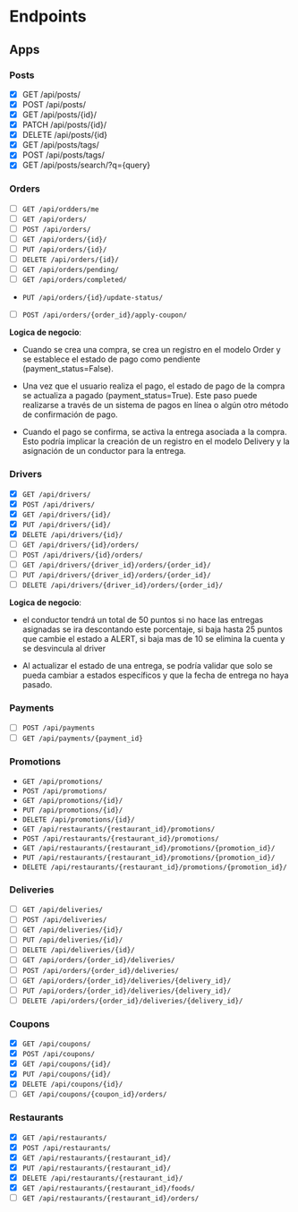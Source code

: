 # Endpoints

## Apps

### Posts

- [x] GET /api/posts/
- [x] POST /api/posts/
- [x] GET /api/posts/{id}/
- [x] PATCH /api/posts/{id}/
- [x] DELETE /api/posts/{id}
- [x] GET /api/posts/tags/
- [x] POST /api/posts/tags/
- [x] GET /api/posts/search/?q={query}

### Orders

- [ ] `GET /api/ordders/me`
- [ ] `GET /api/orders/`
- [ ] `POST /api/orders/`
- [ ] `GET /api/orders/{id}/`
- [ ] `PUT /api/orders/{id}/`
- [ ] `DELETE /api/orders/{id}/`
- [ ] `GET /api/orders/pending/`
- [ ] `GET /api/orders/completed/`

- `PUT /api/orders/{id}/update-status/`
- [ ] `POST /api/orders/{order_id}/apply-coupon/`

**Logica de negocio**:

- Cuando se crea una compra, se crea un registro en el modelo Order y se establece el estado de pago como pendiente (payment_status=False).

- Una vez que el usuario realiza el pago, el estado de pago de la compra se actualiza a pagado (payment_status=True). Este paso puede realizarse a través de un sistema de pagos en línea o algún otro método de confirmación de pago.

- Cuando el pago se confirma, se activa la entrega asociada a la compra. Esto podría implicar la creación de un registro en el modelo Delivery y la asignación de un conductor para la entrega.

### Drivers

- [x] `GET /api/drivers/`
- [x] `POST /api/drivers/`
- [x] `GET /api/drivers/{id}/`
- [x] `PUT /api/drivers/{id}/`
- [x] `DELETE /api/drivers/{id}/`
- [ ] `GET /api/drivers/{id}/orders/`
- [ ] `POST /api/drivers/{id}/orders/`
- [ ] `GET /api/drivers/{driver_id}/orders/{order_id}/`
- [ ] `PUT /api/drivers/{driver_id}/orders/{order_id}/`
- [ ] `DELETE /api/drivers/{driver_id}/orders/{order_id}/`

**Logica de negocio**:

- el conductor tendrá un total de 50 puntos si no hace las entregas asignadas se ira descontando este porcentaje, si baja hasta 25 puntos que cambie el estado a ALERT, si baja mas de 10 se elimina la cuenta y se desvincula al driver

- Al actualizar el estado de una entrega, se podría validar que solo se pueda cambiar a estados específicos y que la fecha de entrega no haya pasado.

### Payments

- [ ] `POST /api/payments`
- [ ] `GET /api/payments/{payment_id}`

### Promotions

- `GET /api/promotions/`
- `POST /api/promotions/`
- `GET /api/promotions/{id}/`
- `PUT /api/promotions/{id}/`
- `DELETE /api/promotions/{id}/`
- `GET /api/restaurants/{restaurant_id}/promotions/`
- `POST /api/restaurants/{restaurant_id}/promotions/`
- `GET /api/restaurants/{restaurant_id}/promotions/{promotion_id}/`
- `PUT /api/restaurants/{restaurant_id}/promotions/{promotion_id}/`
- `DELETE /api/restaurants/{restaurant_id}/promotions/{promotion_id}/`

### Deliveries

- [ ] `GET /api/deliveries/`
- [ ] `POST /api/deliveries/`
- [ ] `GET /api/deliveries/{id}/`
- [ ] `PUT /api/deliveries/{id}/`
- [ ] `DELETE /api/deliveries/{id}/`
- [ ] `GET /api/orders/{order_id}/deliveries/`
- [ ] `POST /api/orders/{order_id}/deliveries/`
- [ ] `GET /api/orders/{order_id}/deliveries/{delivery_id}/`
- [ ] `PUT /api/orders/{order_id}/deliveries/{delivery_id}/`
- [ ] `DELETE /api/orders/{order_id}/deliveries/{delivery_id}/`

### Coupons

- [x] `GET /api/coupons/`
- [x] `POST /api/coupons/`
- [x] `GET /api/coupons/{id}/`
- [x] `PUT /api/coupons/{id}/`
- [x] `DELETE /api/coupons/{id}/`
- [ ] `GET /api/coupons/{coupon_id}/orders/`

### Restaurants

- [x] `GET /api/restaurants/`
- [x] `POST /api/restaurants/`
- [x] `GET /api/restaurants/{restaurant_id}/`
- [x] `PUT /api/restaurants/{restaurant_id}/`
- [x] `DELETE /api/restaurants/{restaurant_id}/`
- [x] `GET /api/restaurants/{restaurant_id}/foods/`
- [ ] `GET /api/restaurants/{restaurant_id}/orders/`
